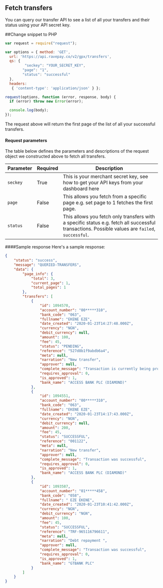 ## Fetch transfers
You can query our transfer API to see a list of all your transfers and their status using your API secret key.

##Change snippet to PHP

```javascript
var request = require("request");

var options = { method: 'GET',
  url: 'https://api.ravepay.co/v2/gpx/transfers',
  qs: { 
  	     "seckey": "YOUR_SECRET_KEY",
        "page": "1",
        "status": "successful"
  },
  headers:
   { 'content-type': 'application/json' } };

request(options, function (error, response, body) {
  if (error) throw new Error(error);

  console.log(body);
});
``` 

The request above will return the first page of the list of all your successful transfers. 

#### Request parameters
The table below defines the parameters and descriptions of the request object we constructed above to fetch all transfers. 

| Parameter 	| Required 	| Description 	|
|-----------------	|----------	|---------------------------------------------------------------------------------------------------------------------------------------------------------------------------------------------------------------------------------------------------	|
| `seckey` 	| True 	| This is your merchant secret key, see how to get your API keys from your dashboard here 	|
| `page` 	| False 	| This allows you fetch from a specific page e.g. set page to 1 fetches the first page. 	|
| `status` 	| False 	| This allows you fetch only transfers with a specific status e.g. fetch all successful transactions. Possible values are `failed`, `successful`. | 

####Sample response
Here's a sample response:

```json
{
    "status": "success",
    "message": "QUERIED-TRANSFERS",
    "data": {
        "page_info": {
            "total": 3,
            "current_page": 1,
            "total_pages": 1
        },
        "transfers": [
            {
                "id": 1094570,
                "account_number": "00*****310",
                "bank_code": "063",
                "fullname": "EKENE EZE",
                "date_created": "2020-01-23T14:27:48.000Z",
                "currency": "NGN",
                "debit_currency": null,
                "amount": 100,
                "fee": 45,
                "status": "PENDING",
                "reference": "527d8b1f9abdb6a4",
                "meta": null,
                "narration": "New transfer",
                "approver": null,
                "complete_message": "Transaction is currently being processed",
                "requires_approval": 0,
                "is_approved": 1,
                "bank_name": "ACCESS BANK PLC (DIAMOND)"
            },
            {
                "id": 1094551,
                "account_number": "00*****310",
                "bank_code": "063",
                "fullname": "EKENE EZE",
                "date_created": "2020-01-23T14:17:43.000Z",
                "currency": "NGN",
                "debit_currency": null,
                "amount": 200,
                "fee": 45,
                "status": "SUCCESSFUL",
                "reference": "001122",
                "meta": null,
                "narration": "New transfer",
                "approver": null,
                "complete_message": "Transaction was successful",
                "requires_approval": 0,
                "is_approved": 1,
                "bank_name": "ACCESS BANK PLC (DIAMOND)"
            },
            {
                "id": 1093587,
                "account_number": "01*****458",
                "bank_code": "058",
                "fullname": " EZE EKENE",
                "date_created": "2020-01-23T10:41:42.000Z",
                "currency": "NGN",
                "debit_currency": "NGN",
                "amount": 100,
                "fee": 45,
                "status": "SUCCESSFUL",
                "reference": "TRF-965116796611",
                "meta": null,
                "narration": "Debt repayment ",
                "approver": null,
                "complete_message": "Transaction was successful",
                "requires_approval": 0,
                "is_approved": 1,
                "bank_name": "GTBANK PLC"
            }
        ]
    }
}
```




